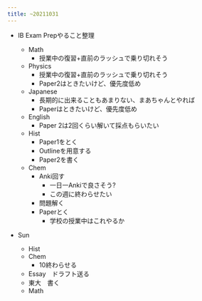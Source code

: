 ```yaml
---
title: ~20211031
---
```


* IB Exam Prepやること整理
  
  * Math
    * 授業中の復習+直前のラッシュで乗り切れそう
  * Physics
    * 授業中の復習+直前のラッシュで乗り切れそう
    * Paper2はときたいけど、優先度低め
  * Japanese
    * 長期的に出来ることもあまりない、まあちゃんとやれば
    * Paperはときたいけど、優先度低め
  * English
    * Paper 2は2回くらい解いて採点もらいたい
  * Hist
    * Paper1をとく
    * Outlineを用意する
    * Paper2を書く
  * Chem
    * Anki回す
      * 一日一Ankiで良さそう?
      * この週に終わらせたい
    * 問題解く
    * Paperとく
      * 学校の授業中はこれやるか
* Sun
  
  * Hist
  * Chem
    * 10終わらせる
  * Essay　ドラフト送る
  * 東大　書く
  * Math
